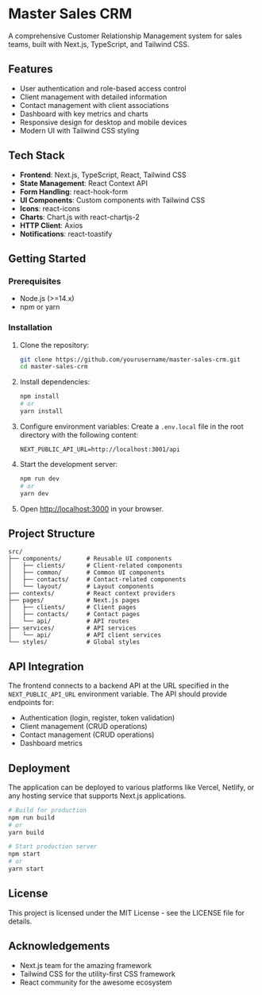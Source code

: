 # Master Sales CRM

A comprehensive Customer Relationship Management system for sales teams, built with Next.js, TypeScript, and Tailwind CSS.

## Features

- User authentication and role-based access control
- Client management with detailed information
- Contact management with client associations
- Dashboard with key metrics and charts
- Responsive design for desktop and mobile devices
- Modern UI with Tailwind CSS styling

## Tech Stack

- **Frontend**: Next.js, TypeScript, React, Tailwind CSS
- **State Management**: React Context API
- **Form Handling**: react-hook-form
- **UI Components**: Custom components with Tailwind CSS
- **Icons**: react-icons
- **Charts**: Chart.js with react-chartjs-2
- **HTTP Client**: Axios
- **Notifications**: react-toastify

## Getting Started

### Prerequisites

- Node.js (>=14.x)
- npm or yarn

### Installation

1. Clone the repository:
   ```bash
   git clone https://github.com/yourusername/master-sales-crm.git
   cd master-sales-crm
   ```

2. Install dependencies:
   ```bash
   npm install
   # or
   yarn install
   ```

3. Configure environment variables:
   Create a `.env.local` file in the root directory with the following content:
   ```
   NEXT_PUBLIC_API_URL=http://localhost:3001/api
   ```

4. Start the development server:
   ```bash
   npm run dev
   # or
   yarn dev
   ```

5. Open [http://localhost:3000](http://localhost:3000) in your browser.

## Project Structure

```
src/
├── components/       # Reusable UI components
│   ├── clients/      # Client-related components
│   ├── common/       # Common UI components
│   ├── contacts/     # Contact-related components
│   └── layout/       # Layout components
├── contexts/         # React context providers
├── pages/            # Next.js pages
│   ├── clients/      # Client pages
│   ├── contacts/     # Contact pages
│   └── api/          # API routes
├── services/         # API services
│   └── api/          # API client services
└── styles/           # Global styles
```

## API Integration

The frontend connects to a backend API at the URL specified in the `NEXT_PUBLIC_API_URL` environment variable. The API should provide endpoints for:

- Authentication (login, register, token validation)
- Client management (CRUD operations)
- Contact management (CRUD operations)
- Dashboard metrics

## Deployment

The application can be deployed to various platforms like Vercel, Netlify, or any hosting service that supports Next.js applications.

```bash
# Build for production
npm run build
# or
yarn build

# Start production server
npm start
# or
yarn start
```

## License

This project is licensed under the MIT License - see the LICENSE file for details.

## Acknowledgements

- Next.js team for the amazing framework
- Tailwind CSS for the utility-first CSS framework
- React community for the awesome ecosystem
